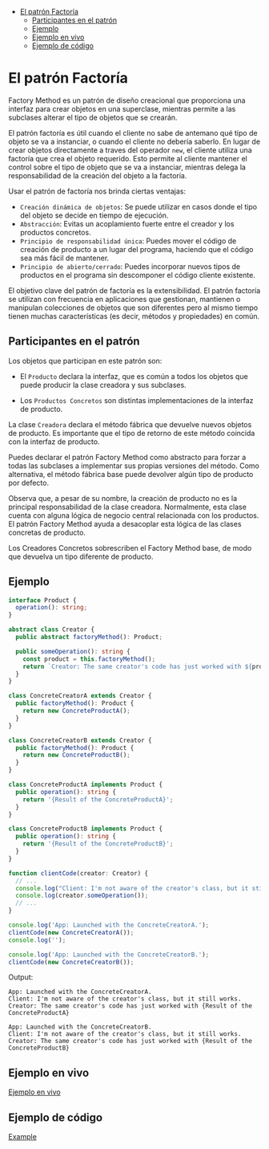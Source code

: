- [El patrón Factoría](#el-patr%C3%B3n-factor%C3%ADa)
  - [Participantes en el patrón](#participantes-en-el-patr%C3%B3n)
  - [Ejemplo](#ejemplo)
  - [Ejemplo en vivo](#ejemplo-en-vivo)
  - [Ejemplo de código](#ejemplo-de-c%C3%B3digo)

# El patrón Factoría

Factory Method es un patrón de diseño creacional que proporciona una interfaz para crear objetos en una superclase, mientras permite a las subclases alterar el tipo de objetos que se crearán.

El patrón factoría es útil cuando el cliente no sabe de antemano qué tipo de objeto se va a instanciar, o cuando el cliente no debería saberlo. En lugar de crear objetos directamente a traves del operador `new`, el cliente utiliza una factoría que crea el objeto requerido. Esto permite al cliente mantener el control sobre el tipo de objeto que se va a instanciar, mientras delega la responsabilidad de la creación del objeto a la factoría.

Usar el patrón de factoría nos brinda ciertas ventajas:

- `Creación dinámica de objetos`: Se puede utilizar en casos donde el tipo del objeto se decide en tiempo de ejecución.
- `Abstracción`: Evitas un acoplamiento fuerte entre el creador y los productos concretos.
- `Principio de responsabilidad única`: Puedes mover el código de creación de producto a un lugar del programa, haciendo que el código sea más fácil de mantener.
- `Principio de abierto/cerrado`: Puedes incorporar nuevos tipos de productos en el programa sin descomponer el código cliente existente.

El objetivo clave del patrón de factoría es la extensibilidad. El patrón factoría se utilizan con frecuencia en aplicaciones que gestionan, mantienen o manipulan colecciones de objetos que son diferentes pero al mismo tiempo tienen muchas características (es decir, métodos y propiedades) en común.

## Participantes en el patrón

Los objetos que participan en este patrón son:

- El `Producto` declara la interfaz, que es común a todos los objetos que puede producir la clase creadora y sus subclases.

- Los `Productos Concretos` son distintas implementaciones de la interfaz de producto.

La clase `Creadora` declara el método fábrica que devuelve nuevos objetos de producto. Es importante que el tipo de retorno de este método coincida con la interfaz de producto.

Puedes declarar el patrón Factory Method como abstracto para forzar a todas las subclases a implementar sus propias versiones del método. Como alternativa, el método fábrica base puede devolver algún tipo de producto por defecto.

Observa que, a pesar de su nombre, la creación de producto no es la principal responsabilidad de la clase creadora. Normalmente, esta clase cuenta con alguna lógica de negocio central relacionada con los productos. El patrón Factory Method ayuda a desacoplar esta lógica de las clases concretas de producto.

Los Creadores Concretos sobrescriben el Factory Method base, de modo que devuelva un tipo diferente de producto.

## Ejemplo

```typescript
interface Product {
  operation(): string;
}

abstract class Creator {
  public abstract factoryMethod(): Product;

  public someOperation(): string {
    const product = this.factoryMethod();
    return `Creator: The same creator's code has just worked with ${product.operation()}`;
  }
}

class ConcreteCreatorA extends Creator {
  public factoryMethod(): Product {
    return new ConcreteProductA();
  }
}

class ConcreteCreatorB extends Creator {
  public factoryMethod(): Product {
    return new ConcreteProductB();
  }
}

class ConcreteProductA implements Product {
  public operation(): string {
    return '{Result of the ConcreteProductA}';
  }
}

class ConcreteProductB implements Product {
  public operation(): string {
    return '{Result of the ConcreteProductB}';
  }
}

function clientCode(creator: Creator) {
  // ...
  console.log("Client: I'm not aware of the creator's class, but it still works.");
  console.log(creator.someOperation());
  // ...
}

console.log('App: Launched with the ConcreteCreatorA.');
clientCode(new ConcreteCreatorA());
console.log('');

console.log('App: Launched with the ConcreteCreatorB.');
clientCode(new ConcreteCreatorB());
```

Output:

```text
App: Launched with the ConcreteCreatorA.
Client: I'm not aware of the creator's class, but it still works.
Creator: The same creator's code has just worked with {Result of the ConcreteProductA}

App: Launched with the ConcreteCreatorB.
Client: I'm not aware of the creator's class, but it still works.
Creator: The same creator's code has just worked with {Result of the ConcreteProductB}
```

## Ejemplo en vivo

[Ejemplo en vivo](https://www.typescriptlang.org/play/?#code/PQKhCgAIUgVALAppAwgJ0QQwC4Hs2QDGANpgM5mQAmiJmGl2SkAZpoXmgJ6QC2iTXFUhMckAJaUyAVwAOs3GUTC8kDNmloAdpExaoMXACMAVrWyRcLXZAAKaIdI5FSFAHRxm6LJwDkU6SM6CkRKaRlMYmIeWQcAN3EaESQDCV5ZYkR+LWwccVwdK2TJPgF4ITcDYHBMIzJsNHYLYMpvHHxIAG8oSF7QCF7BmAA5XGxkUQsmZDbOPkweSLJcSFjcBKTl-mpENmliC3F0zOzc7HzC62meodYm-B5+QSpKwd6QarfZQOJxQl06g0mncOA8ALJlIQACgAlAAuOwOKhObAAbnAN0g-Ux0EgAEFiMtIFoxhN4DgADQ7MiycTjCTYShaTD8KnTVAYdpofyrNBHeg8BgKLRkcRGcS-bA8SQ4mAk5qc85aADmvMcHDIHgAqhEolwqXSiAVcuIRZAtshCPhkEZwqbQpRiLhlX9kjhZWpEL9QpYdPZ1RZjGYNVT1JotMpIEYeOy2KDuKVnh4AMqBFo+wh6D2mqjiDAcaJEckqsliW2iiMUSBOl3-aOWOKINB83Mq5LIOOcR6QqgevTCMPaU2qzDUcQsFhNxA5ERcWTIIprZHOFgOXgM15vD6Y75GX7-C0AeXnjXOBVhCPqfLb3Teb2AwFQkWI7ZBXcT5RUK0IiuQo-9y6BqY5ibneRoihYS4opAAC8xSap24I9rC6JgX0j6jAA7lS4RksgUEcKBd6DjoAAGsz4AiCDIGQLKWoq+A8laSTkpQJjhBYmH4AA1pGmF0vAkAACSdAR2BuLgJ55OeMIAL6kahgyyeAyngNiuIoAUP4CDMDFoJQ6xNi2eFvg8H5CBIhRoDQBCqIQxbKnhqQMPsSqqmJPJSvOrzbi0qBaeoiAUWgACMkCIAAHuMWhUK0eldJi6lbpAoz0pMr6isqzIaBglhXMwTyfua5xRJAuGMMwtRXsCYkel5iBUogjY6II0jKoJ7JWlo2n0mJEiUE00jPoKAjhpGq64Ou1x3jAhUVJ4JSYQsr7BUQejFctOaIPOMXToG1hdT1+FIiiHrppqsqfIMu77qZ3AQs8F6IgGCVoZ6OU6BGmH+d1gUASiIUoZiymqX5mm-TpwUAEzhVF06xRyPgdLe10-K6iH3ch8LPYBr1oSRxKIN94NHf9HBQ0Dbwgxi6kwNROPQaa4xoHGyA0HQDCvpJTbSWa6XPuBR1qoBlC8BxqRHBkWR7T51RM02rMM84KO9Nzp4XE9V7Duiqm0z9Qtk4yaobMgcT0Pk4RpFLpy8wZ+XIIblnM6zsvgGDAU6YbYWSyce2UI7KurGj-xq7zmsNMOeNgQTvidAASqErl5StHvjF7sm+IpvTU27ritKniCGzDPvSzk-sncrO7B5YUlnlo4fXqqgdvDH8eJwcyfsiTf0V9gUMZ1nkA53r9MkOIe1GkkXFoNxlD8Uwug6Ka9R6IQC7WKOh2BUQelUpERiIIaTAOG18AS0bRjkMg8ss+wiAeHijoFCOFWWt6M68dtc88ZH88dcw2kuSQASJgVI7JL5KCdgrO+VIuC4GkGtHQshyCUENHoHggC-ABCCHnV2LBpDdTri4ceORNI0ChJgyiiMuQwijliR8bhGGYi6ssTIbgaxQl8Cgd+2AEQAEkAA6vh1zyl0EtXKRROp6SEZQFoVJbSHAsPUCUL5p6zzcL4GEg8WG4DYRwyhaA3BHlrhrGEWjEoMKYbrMAqR6Z4nkPuXmqw-izxsAYzyc42bbXhpHAor4uosHEMqTQTj8CpGnAkBwWhTiux0Xo50nD7GyARAAGUwAQ+yfEBIpwhuMYKIUNHmLHntMhiAoRfX1oFfJsIikFFYffDhvhNHojdnU3RDSEm+CSak9J3UkDCD-jko60NCnomKaQoQZSKnd0hnpCmZjURAA)

## Ejemplo de código

[Example](./factory.ts)
